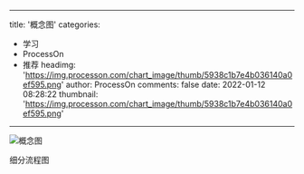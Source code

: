 
---
title: '概念图'
categories: 
 - 学习
 - ProcessOn
 - 推荐
headimg: 'https://img.processon.com/chart_image/thumb/5938c1b7e4b036140a0ef595.png'
author: ProcessOn
comments: false
date: 2022-01-12 08:28:22
thumbnail: 'https://img.processon.com/chart_image/thumb/5938c1b7e4b036140a0ef595.png'
---

<div>   
<img class="thumb" alt="概念图" src="https://img.processon.com/chart_image/thumb/5938c1b7e4b036140a0ef595.png" referrerpolicy="no-referrer">
<p>细分流程图</p>  
</div>
            